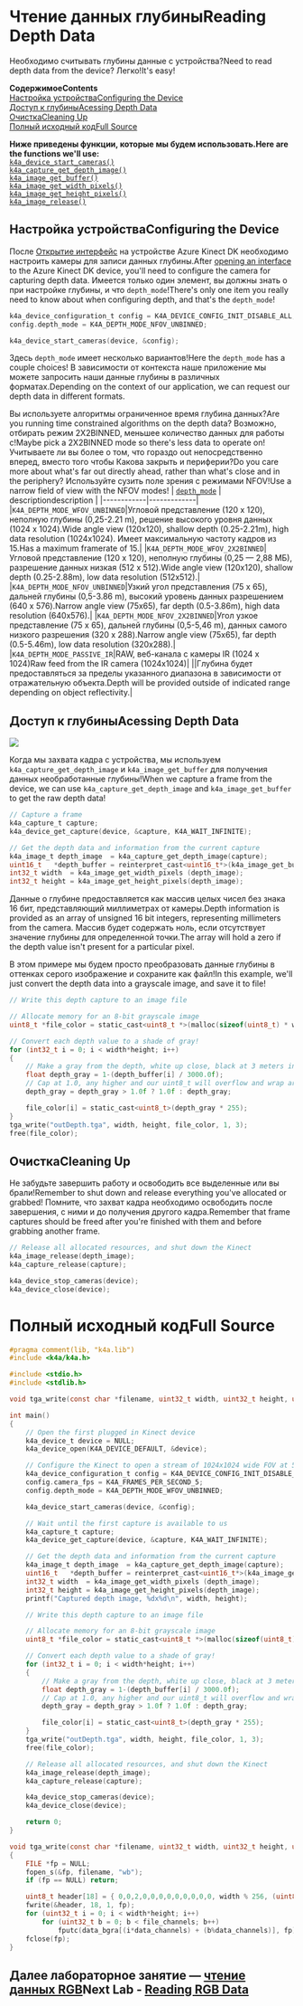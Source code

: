 # <a name="reading-depth-data"></a><span data-ttu-id="230ce-101">Чтение данных глубины</span><span class="sxs-lookup"><span data-stu-id="230ce-101">Reading Depth Data</span></span>

<span data-ttu-id="230ce-102">Необходимо считывать глубины данные с устройства?</span><span class="sxs-lookup"><span data-stu-id="230ce-102">Need to read depth data from the device?</span></span> <span data-ttu-id="230ce-103">Легко!</span><span class="sxs-lookup"><span data-stu-id="230ce-103">It's easy!</span></span>

<span data-ttu-id="230ce-104">**Содержимое**</span><span class="sxs-lookup"><span data-stu-id="230ce-104">**Contents**</span></span>  
[<span data-ttu-id="230ce-105">Настройка устройства</span><span class="sxs-lookup"><span data-stu-id="230ce-105">Configuring the Device</span></span>](#Configuring-the-Device)  
[<span data-ttu-id="230ce-106">Доступ к глубины</span><span class="sxs-lookup"><span data-stu-id="230ce-106">Acessing Depth Data</span></span>](#Acessing-Depth-Data)  
[<span data-ttu-id="230ce-107">Очистка</span><span class="sxs-lookup"><span data-stu-id="230ce-107">Cleaning Up</span></span>](#Cleaning-Up)  
[<span data-ttu-id="230ce-108">Полный исходный код</span><span class="sxs-lookup"><span data-stu-id="230ce-108">Full Source</span></span>](#Full-Source)  

<span data-ttu-id="230ce-109">**Ниже приведены функции, которые мы будем использовать.**</span><span class="sxs-lookup"><span data-stu-id="230ce-109">**Here are the functions we'll use:**</span></span>  
[`k4a_device_start_cameras()`](https://review.docs.microsoft.com/en-us/azurekinect/api/k4a-device-start-cameras)  
[`k4a_capture_get_depth_image()`](https://review.docs.microsoft.com/en-us/azurekinect/api/k4a-capture-get-depth-image)  
[`k4a_image_get_buffer()`](https://review.docs.microsoft.com/en-us/azurekinect/api/k4a-image-get-buffer)  
[`k4a_image_get_width_pixels()`](https://review.docs.microsoft.com/en-us/azurekinect/api/k4a-image-get-width-pixels)  
[`k4a_image_get_height_pixels()`](https://review.docs.microsoft.com/en-us/azurekinect/api/k4a-image-get-height-pixels)  
[`k4a_image_release()`](https://review.docs.microsoft.com/en-us/azurekinect/api/k4a-image-release)  

## <a name="configuring-the-device"></a><span data-ttu-id="230ce-110">Настройка устройства</span><span class="sxs-lookup"><span data-stu-id="230ce-110">Configuring the Device</span></span>

<span data-ttu-id="230ce-111">После [Открытие интерфейс]() на устройстве Azure Kinect DK необходимо настроить камеры для записи данных глубины.</span><span class="sxs-lookup"><span data-stu-id="230ce-111">After [opening an interface]() to the Azure Kinect DK device, you'll need to configure the camera for capturing depth data.</span></span> <span data-ttu-id="230ce-112">Имеется только один элемент, вы должны знать о при настройке глубины, и что `depth_mode`!</span><span class="sxs-lookup"><span data-stu-id="230ce-112">There's only one item you really need to know about when configuring depth, and that's the `depth_mode`!</span></span>

```C
k4a_device_configuration_t config = K4A_DEVICE_CONFIG_INIT_DISABLE_ALL;
config.depth_mode = K4A_DEPTH_MODE_NFOV_UNBINNED;

k4a_device_start_cameras(device, &config);
```

<span data-ttu-id="230ce-113">Здесь `depth_mode` имеет несколько вариантов!</span><span class="sxs-lookup"><span data-stu-id="230ce-113">Here the `depth_mode` has a couple choices!</span></span> <span data-ttu-id="230ce-114">В зависимости от контекста наше приложение мы можете запросить наши данные глубины в различных форматах.</span><span class="sxs-lookup"><span data-stu-id="230ce-114">Depending on the context of our application, we can request our depth data in different formats.</span></span>

<span data-ttu-id="230ce-115">Вы используете алгоритмы ограниченное время глубина данных?</span><span class="sxs-lookup"><span data-stu-id="230ce-115">Are you running time constrained algorithms on the depth data?</span></span> <span data-ttu-id="230ce-116">Возможно, отбирать режим 2X2BINNED, меньшее количество данных для работы с!</span><span class="sxs-lookup"><span data-stu-id="230ce-116">Maybe pick a 2X2BINNED mode so there's less data to operate on!</span></span> <span data-ttu-id="230ce-117">Учитываете ли вы более о том, что гораздо out непосредственно вперед, вместо того чтобы Какова закрыть и периферии?</span><span class="sxs-lookup"><span data-stu-id="230ce-117">Do you care more about what's far out directly ahead, rather than what's close and in the periphery?</span></span> <span data-ttu-id="230ce-118">Используйте сузить поле зрения с режимами NFOV!</span><span class="sxs-lookup"><span data-stu-id="230ce-118">Use a narrow field of view with the NFOV modes!</span></span>
| [`depth_mode`](https://review.docs.microsoft.com/en-us/azurekinect/api/k4a-depth-mode-t) | <span data-ttu-id="230ce-119">description</span><span class="sxs-lookup"><span data-stu-id="230ce-119">description</span></span> |
|------------|-------------|
|`K4A_DEPTH_MODE_WFOV_UNBINNED`|<span data-ttu-id="230ce-120">Угловой представление (120 x 120), неполную глубины (0,25-2.21 m), решение высокого уровня данных (1024 x 1024).</span><span class="sxs-lookup"><span data-stu-id="230ce-120">Wide angle view (120x120), shallow depth (0.25-2.21m), high data resolution (1024x1024).</span></span> <span data-ttu-id="230ce-121">Имеет максимальную частоту кадров из 15.</span><span class="sxs-lookup"><span data-stu-id="230ce-121">Has a maximum framerate of 15.</span></span>|
|`K4A_DEPTH_MODE_WFOV_2X2BINNED`|<span data-ttu-id="230ce-122">Угловой представление (120 x 120), неполную глубины (0,25 — 2,88 МБ), разрешение данных низкая (512 x 512).</span><span class="sxs-lookup"><span data-stu-id="230ce-122">Wide angle view (120x120), shallow depth (0.25-2.88m), low data resolution (512x512).</span></span>|
|`K4A_DEPTH_MODE_NFOV_UNBINNED`|<span data-ttu-id="230ce-123">Узкий угол представления (75 x 65), дальней глубины (0,5-3.86 m), высокий уровень данных разрешением (640 x 576).</span><span class="sxs-lookup"><span data-stu-id="230ce-123">Narrow angle view (75x65), far depth (0.5-3.86m), high data resolution (640x576).</span></span>|
|`K4A_DEPTH_MODE_NFOV_2X2BINNED`|<span data-ttu-id="230ce-124">Угол узкое представление (75 x 65), дальней глубины (0,5-5,46 m), данных самого низкого разрешения (320 x 288).</span><span class="sxs-lookup"><span data-stu-id="230ce-124">Narrow angle view (75x65), far depth (0.5-5.46m), low data resolution (320x288).</span></span>|
|`K4A_DEPTH_MODE_PASSIVE_IR`|<span data-ttu-id="230ce-125">RAW, веб-канала с камеры IR (1024 x 1024)</span><span class="sxs-lookup"><span data-stu-id="230ce-125">Raw feed from the IR camera (1024x1024)</span></span>|
||<span data-ttu-id="230ce-126">Глубина будет предоставляться за пределы указанного диапазона в зависимости от отражательную объекта.</span><span class="sxs-lookup"><span data-stu-id="230ce-126">Depth will be provided outside of indicated range depending on object reflectivity.</span></span>|

## <a name="acessing-depth-data"></a><span data-ttu-id="230ce-127">Доступ к глубины</span><span class="sxs-lookup"><span data-stu-id="230ce-127">Acessing Depth Data</span></span>

![](img/Depth.png)

<span data-ttu-id="230ce-128">Когда мы захвата кадра с устройства, мы используем `k4a_capture_get_depth_image` и `k4a_image_get_buffer` для получения данных необработанные глубины!</span><span class="sxs-lookup"><span data-stu-id="230ce-128">When we capture a frame from the device, we can use `k4a_capture_get_depth_image` and `k4a_image_get_buffer` to get the raw depth data!</span></span>

```C
// Capture a frame
k4a_capture_t capture;
k4a_device_get_capture(device, &capture, K4A_WAIT_INFINITE);

// Get the depth data and information from the current capture
k4a_image_t depth_image  = k4a_capture_get_depth_image(capture);
uint16_t   *depth_buffer = reinterpret_cast<uint16_t*>(k4a_image_get_buffer(depth_image));
int32_t width  = k4a_image_get_width_pixels (depth_image);
int32_t height = k4a_image_get_height_pixels(depth_image);
```

<span data-ttu-id="230ce-129">Данные о глубине предоставляется как массив целых чисел без знака 16 бит, представляющий миллиметрах от камеры.</span><span class="sxs-lookup"><span data-stu-id="230ce-129">Depth information is provided as an array of unsigned 16 bit integers, representing millimeters from the camera.</span></span> <span data-ttu-id="230ce-130">Массив будет содержать ноль, если отсутствует значение глубины для определенной точки.</span><span class="sxs-lookup"><span data-stu-id="230ce-130">The array will hold a zero if the depth value isn't present for a particular pixel.</span></span>

<span data-ttu-id="230ce-131">В этом примере мы будем просто преобразовать данные глубины в оттенках серого изображение и сохраните как файл!</span><span class="sxs-lookup"><span data-stu-id="230ce-131">In this example, we'll just convert the depth data into a grayscale image, and save it to file!</span></span>

```C
// Write this depth capture to an image file

// Allocate memory for an 8-bit grayscale image
uint8_t *file_color = static_cast<uint8_t *>(malloc(sizeof(uint8_t) * width*height));

// Convert each depth value to a shade of gray!
for (int32_t i = 0; i < width*height; i++)
{
    // Make a gray from the depth, white up close, black at 3 meters in the distance
    float depth_gray = 1-(depth_buffer[i] / 3000.0f);
    // Cap at 1.0, any higher and our uint8_t will overflow and wrap around
    depth_gray = depth_gray > 1.0f ? 1.0f : depth_gray;

    file_color[i] = static_cast<uint8_t>(depth_gray * 255);
}
tga_write("outDepth.tga", width, height, file_color, 1, 3);
free(file_color);
```

## <a name="cleaning-up"></a><span data-ttu-id="230ce-132">Очистка</span><span class="sxs-lookup"><span data-stu-id="230ce-132">Cleaning Up</span></span>

<span data-ttu-id="230ce-133">Не забудьте завершить работу и освободить все выделенные или вы брали!</span><span class="sxs-lookup"><span data-stu-id="230ce-133">Remember to shut down and release everything you've allocated or grabbed!</span></span> <span data-ttu-id="230ce-134">Помните, что захват кадра необходимо освободить после завершения, с ними и до получения другого кадра.</span><span class="sxs-lookup"><span data-stu-id="230ce-134">Remember that frame captures should be freed after you're finished with them and before grabbing another frame.</span></span>

```C
// Release all allocated resources, and shut down the Kinect
k4a_image_release(depth_image);
k4a_capture_release(capture);

k4a_device_stop_cameras(device);
k4a_device_close(device);
```

# <a name="full-source"></a><span data-ttu-id="230ce-135">Полный исходный код</span><span class="sxs-lookup"><span data-stu-id="230ce-135">Full Source</span></span>

```C
#pragma comment(lib, "k4a.lib")
#include <k4a/k4a.h>

#include <stdio.h>
#include <stdlib.h>

void tga_write(const char *filename, uint32_t width, uint32_t height, uint8_t *data_bgra, uint8_t data_channels, uint8_t file_channels);

int main()
{
    // Open the first plugged in Kinect device
    k4a_device_t device = NULL;
    k4a_device_open(K4A_DEVICE_DEFAULT, &device);

    // Configure the Kinect to open a stream of 1024x1024 wide FOV at 5 frames per second
    k4a_device_configuration_t config = K4A_DEVICE_CONFIG_INIT_DISABLE_ALL;
    config.camera_fps = K4A_FRAMES_PER_SECOND_5;
    config.depth_mode = K4A_DEPTH_MODE_WFOV_UNBINNED;

    k4a_device_start_cameras(device, &config);

    // Wait until the first capture is available to us
    k4a_capture_t capture;
    k4a_device_get_capture(device, &capture, K4A_WAIT_INFINITE);

    // Get the depth data and information from the current capture
    k4a_image_t depth_image  = k4a_capture_get_depth_image(capture);
    uint16_t   *depth_buffer = reinterpret_cast<uint16_t*>(k4a_image_get_buffer(depth_image));
    int32_t width  = k4a_image_get_width_pixels (depth_image);
    int32_t height = k4a_image_get_height_pixels(depth_image);
    printf("Captured depth image, %dx%d\n", width, height);

    // Write this depth capture to an image file

    // Allocate memory for an 8-bit grayscale image
    uint8_t *file_color = static_cast<uint8_t *>(malloc(sizeof(uint8_t) * width*height));

    // Convert each depth value to a shade of gray!
    for (int32_t i = 0; i < width*height; i++)
    {
        // Make a gray from the depth, white up close, black at 3 meters in the distance
        float depth_gray = 1-(depth_buffer[i] / 3000.0f);
        // Cap at 1.0, any higher and our uint8_t will overflow and wrap around
        depth_gray = depth_gray > 1.0f ? 1.0f : depth_gray;

        file_color[i] = static_cast<uint8_t>(depth_gray * 255);
    }
    tga_write("outDepth.tga", width, height, file_color, 1, 3);
    free(file_color);

    // Release all allocated resources, and shut down the Kinect
    k4a_image_release(depth_image);
    k4a_capture_release(capture);

    k4a_device_stop_cameras(device);
    k4a_device_close(device);

    return 0;
}

void tga_write(const char *filename, uint32_t width, uint32_t height, uint8_t *data_bgra, uint8_t data_channels, uint8_t file_channels)
{
    FILE *fp = NULL;
    fopen_s(&fp, filename, "wb");
    if (fp == NULL) return;

    uint8_t header[18] = { 0,0,2,0,0,0,0,0,0,0,0,0, width % 256, (uint8_t)(width / 256), height % 256, (uint8_t)(height / 256), file_channels * 8u, 0x20 };
    fwrite(&header, 18, 1, fp);
    for (uint32_t i = 0; i < width*height; i++)
        for (uint32_t b = 0; b < file_channels; b++)
            fputc(data_bgra[(i*data_channels) + (b%data_channels)], fp);
    fclose(fp);
}
```

## <a name="next-lab---reading-rgb-datareadcolormd"></a><span data-ttu-id="230ce-136">Далее лабораторное занятие — [чтение данных RGB](ReadColor.md)</span><span class="sxs-lookup"><span data-stu-id="230ce-136">Next Lab - [Reading RGB Data](ReadColor.md)</span></span>